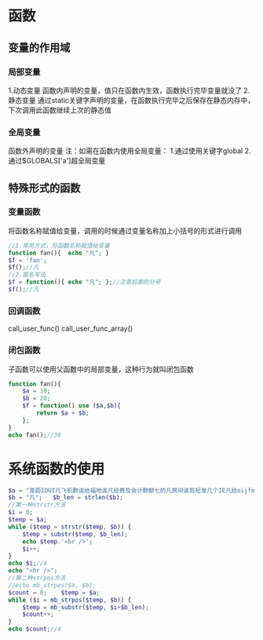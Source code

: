 # 函数
## 变量的作用域
### 局部变量
1.动态变量
函数内声明的变量，值只在函数内生效，函数执行完毕变量就没了
2.静态变量
通过static关键字声明的变量，在函数执行完毕之后保存在静态内存中，下次调用此函数继续上次的静态值
### 全局变量
函数外声明的变量
注：如需在函数内使用全局变量：
1.通过使用关键字global
2.通过$GLOBALS['a']超全局变量
## 特殊形式的函数
### 变量函数
将函数名称赋值给变量，调用的时候通过变量名称加上小括号的形式进行调用
```PHP
//1.常用方式，将函数名称赋值给变量
function fan(){  echo "凡"; }
$f = 'fan';
$f();//凡
//2.匿名写法
$f = function(){ echo "凡"; };//注意后面的分号
$f();//凡
```
### 回调函数
call_user_func()
call_user_func_array()
### 闭包函数
子函数可以使用父函数中的局部变量，这种行为就叫闭包函数
```PHP
function fan(){
    $a = 10;
    $b = 20;
    $f = function() use ($a,$b){
        return $a + $b;
    };
}
echo fan();//30
```
# 系统函数的使用
```PHP
$a = "差距IDUI凡飞机覅诶给福地诶凡经费及会计覅额七的凡房间诶剪短发几个IE凡给oijfe ";
$b = "凡";   $b_len = strlen($b);
//第一种strstr方法
$i = 0;
$temp = $a;
while ($temp = strstr($temp, $b)) {
	$temp = substr($temp, $b_len);
	echo $temp.'<br />';
	$i++;
}
echo $i;//4
echo "<hr />";
//第二种strpos方法
//echo mb_strpos($a, $b);
$count = 0;    $temp = $a;
while ($i = mb_strpos($temp, $b)) {
	$temp = mb_substr($temp, $i+$b_len);
	$count++;
}
echo $count;//4
```
## 
